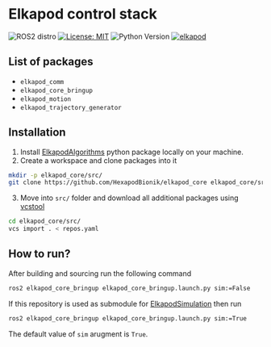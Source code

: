 # Elkapod control stack
![ROS2 distro](https://img.shields.io/badge/ros--version-humble-blue)
[![License: MIT](https://img.shields.io/badge/License-MIT-yellow.svg)](https://opensource.org/licenses/MIT)
![Python Version](https://img.shields.io/badge/python-3.10-g.svg)
[![elkapod](https://github.com/HexapodBionik/Elkapod/actions/workflows/main.yml/badge.svg?branch=elkapod_comm)](https://github.com/HexapodBionik/Elkapod/actions/workflows/main.yml)

## List of packages
- `elkapod_comm`
- `elkapod_core_bringup`
- `elkapod_motion`
- `elkapod_trajectory_generator`

## Installation
1. Install [ElkapodAlgorithms](https://github.com/HexapodBionik/ElkapodAlgorithms.git) python package locally on your machine.
2. Create a workspace and clone packages into it
```bash
mkdir -p elkapod_core/src/
git clone https://github.com/HexapodBionik/elkapod_core elkapod_core/src/
```
3. Move into `src/` folder and download all additional packages using [vcstool](http://wiki.ros.org/vcstool)
```bash
cd elkapod_core/src/
vcs import . < repos.yaml
```

## How to run?

After building and sourcing run the following command

```bash
ros2 elkapod_core_bringup elkapod_core_bringup.launch.py sim:=False
```

If this repository is used as submodule for [ElkapodSimulation](https://github.com/HexapodBionik/elkapod_simulation) then run

```bash
ros2 elkapod_core_bringup elkapod_core_bringup.launch.py sim:=True
```

The default value of `sim` arugment is `True`.

